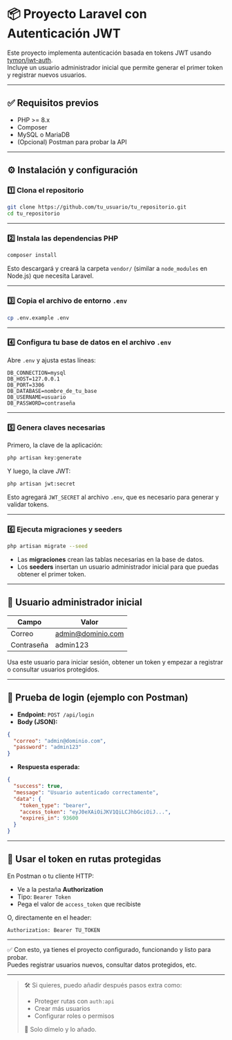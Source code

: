 # 📦 **Proyecto Laravel con Autenticación JWT**

Este proyecto implementa autenticación basada en tokens JWT usando [tymon/jwt-auth](https://github.com/tymondesigns/jwt-auth).\
Incluye un usuario administrador inicial que permite generar el primer token y registrar nuevos usuarios.

---

## ✅ **Requisitos previos**

- PHP >= 8.x
- Composer
- MySQL o MariaDB
- (Opcional) Postman para probar la API

---

## ⚙️ **Instalación y configuración**

### 1️⃣ Clona el repositorio

```bash
git clone https://github.com/tu_usuario/tu_repositorio.git
cd tu_repositorio
```

---

### 2️⃣ Instala las dependencias PHP

```bash
composer install
```

Esto descargará y creará la carpeta `vendor/` (similar a `node_modules` en Node.js) que necesita Laravel.

---

### 3️⃣ Copia el archivo de entorno `.env`

```bash
cp .env.example .env
```

---

### 4️⃣ Configura tu base de datos en el archivo `.env`

Abre `.env` y ajusta estas líneas:

```
DB_CONNECTION=mysql
DB_HOST=127.0.0.1
DB_PORT=3306
DB_DATABASE=nombre_de_tu_base
DB_USERNAME=usuario
DB_PASSWORD=contraseña
```

---

### 5️⃣ Genera claves necesarias

Primero, la clave de la aplicación:

```bash
php artisan key:generate
```

Y luego, la clave JWT:

```bash
php artisan jwt:secret
```

Esto agregará `JWT_SECRET` al archivo `.env`, que es necesario para generar y validar tokens.

---

### 6️⃣ Ejecuta migraciones y seeders

```bash
php artisan migrate --seed
```

- Las **migraciones** crean las tablas necesarias en la base de datos.
- Los **seeders** insertan un usuario administrador inicial para que puedas obtener el primer token.

---

## 👤 **Usuario administrador inicial**

| Campo      | Valor                                          |
| ---------- | ---------------------------------------------- |
| Correo     | [admin@dominio.com](mailto\:admin@dominio.com) |
| Contraseña | admin123                                       |

Usa este usuario para iniciar sesión, obtener un token y empezar a registrar o consultar usuarios protegidos.

---

## 🧪 **Prueba de login (ejemplo con Postman)**

- **Endpoint:** `POST /api/login`
- **Body (JSON):**

```json
{
  "correo": "admin@dominio.com",
  "password": "admin123"
}
```

- **Respuesta esperada:**

```json
{
  "success": true,
  "message": "Usuario autenticado correctamente",
  "data": {
    "token_type": "bearer",
    "access_token": "eyJ0eXAiOiJKV1QiLCJhbGciOiJ...",
    "expires_in": 93600
  }
}
```

---

## 🔐 **Usar el token en rutas protegidas**

En Postman o tu cliente HTTP:

- Ve a la pestaña **Authorization**
- Tipo: `Bearer Token`
- Pega el valor de `access_token` que recibiste

O, directamente en el header:

```
Authorization: Bearer TU_TOKEN
```

---

✅ Con esto, ya tienes el proyecto configurado, funcionando y listo para probar.\
Puedes registrar usuarios nuevos, consultar datos protegidos, etc.

---

> 🛠 Si quieres, puedo añadir después pasos extra como:
>
> - Proteger rutas con `auth:api`
> - Crear más usuarios
> - Configurar roles o permisos
>
> 🚀 Solo dímelo y lo añado.

